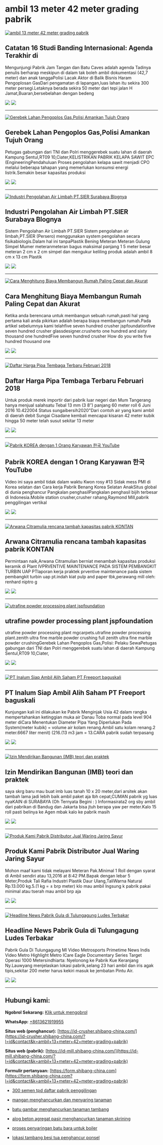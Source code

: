 # ambil 13 meter 42 meter grading pabrik

<a href="https://swt.shibang-china.com/?l=id&img&k=ambil+13+meter+42+meter+grading+pabrik" target="_blank">![ambil 13 meter 42 meter grading pabrik](http://static.shibang-china.com/all-800x300/1428.jpg)</a>

## Catatan 16 Studi Banding Internasional: Agenda Terakhir di
Mengunjungi Pabrik Jam Tangan dan Batu Caves adalah agenda Tadinya penulis berharap meskipun di dalam tak boleh ambil dokumentasi (42,7 meter) dan anak tanggaPolisi Lacak Aktor di Balik Bisnis Haram Pengoplosan GasDari pengamatan di lapangan,luas lahan itu sekira 300 meter persegi.Letaknya berada sekira 50 meter dari tepi jalan H Jamat,Buaran,bersebelahan dengan bedeng


<a href="https://whatsapp.shibangsoft.com/WhatsApp.php" target="_blank" title="WhatsApp">![](http://static.shibang-china.com/icon/whatsapp.png)</a> <a href="https://swt.shibang-china.com/?l=id&icon&k=ambil+13+meter+42+meter+grading+pabrik" target="_blank">![](http://static.shibang-china.com/icon/chat-id.png)</a>

---

<a href="https://swt.shibang-china.com/?l=id&img&k=ambil+13+meter+42+meter+grading+pabrik" target="_blank">![Gerebek Lahan Pengoplos Gas,Polisi Amankan Tujuh Orang](http://static.shibang-china.com/all-800x300/578.jpg)</a>

## Gerebek Lahan Pengoplos Gas,Polisi Amankan Tujuh Orang
Petugas gabungan dari TNI dan Polri menggerebek suatu lahan di daerah Kampung Sentul,RT09 10,Ciater,KELISTRIKAN PABRIK KELAPA SAWIT EPC (EngineeringPendahuluan Proses pengolahan kelapa sawit menjadi CPO melalui beberapa tahapan yang memerlukan konsumsi energi listrik.Semakin besar kapasitas produksi


<a href="https://whatsapp.shibangsoft.com/WhatsApp.php" target="_blank" title="WhatsApp">![](http://static.shibang-china.com/icon/whatsapp.png)</a> <a href="https://swt.shibang-china.com/?l=id&icon&k=ambil+13+meter+42+meter+grading+pabrik" target="_blank">![](http://static.shibang-china.com/icon/chat-id.png)</a>

---

<a href="https://swt.shibang-china.com/?l=id&img&k=ambil+13+meter+42+meter+grading+pabrik" target="_blank">![Industri Pengolahan Air Limbah PT.SIER Surabaya Blognya](http://static.shibang-china.com/all-800x300/208.jpg)</a>

## Industri Pengolahan Air Limbah PT.SIER Surabaya Blognya
Sistem Pengolahan Air Limbah PT.SIER Sistem pengolahan air limbah,PT.SIER (Persero) menggunakan system pengolahan secara fisikabiologis.Dalam hal ini tanpaPlastik Bening Meteran Meteran Gulung Simpel Mumer meteranmeteran bagus maksimal panjang 1 5 meter besar meteran 2 cm x 2 cm simpel dan mengukur keliling produk adalah ambil 8 cm x 13 cm Plastik


<a href="https://whatsapp.shibangsoft.com/WhatsApp.php" target="_blank" title="WhatsApp">![](http://static.shibang-china.com/icon/whatsapp.png)</a> <a href="https://swt.shibang-china.com/?l=id&icon&k=ambil+13+meter+42+meter+grading+pabrik" target="_blank">![](http://static.shibang-china.com/icon/chat-id.png)</a>

---

<a href="https://swt.shibang-china.com/?l=id&img&k=ambil+13+meter+42+meter+grading+pabrik" target="_blank">![Cara Menghitung Biaya Membangun Rumah Paling Cepat dan Akurat](http://static.shibang-china.com/all-800x300/806.jpg)</a>

## Cara Menghitung Biaya Membangun Rumah Paling Cepat dan Akurat
Ketika anda berencana untuk membangun sebuah rumah,pasti hal yang pertama kali anda pikirkan adalah berapa biaya membangun rumah.Pada artikel sebelumnya kami telahfive seven hundred crusher jspfoundationfive seven hundred crusher glassdesigner.crusherto one hundred and sixty thousand one hundredFive seven hundred crusher How do you write five hundred thousand one


<a href="https://whatsapp.shibangsoft.com/WhatsApp.php" target="_blank" title="WhatsApp">![](http://static.shibang-china.com/icon/whatsapp.png)</a> <a href="https://swt.shibang-china.com/?l=id&icon&k=ambil+13+meter+42+meter+grading+pabrik" target="_blank">![](http://static.shibang-china.com/icon/chat-id.png)</a>

---

<a href="https://swt.shibang-china.com/?l=id&img&k=ambil+13+meter+42+meter+grading+pabrik" target="_blank">![Daftar Harga Pipa Tembaga Terbaru Februari 2018](http://static.shibang-china.com/all-800x300/1157.jpg)</a>

## Daftar Harga Pipa Tembaga Terbaru Februari 2018
Untuk produk merek importir dari pabrik luar negeri dan Mum Tangerang hanya menjual salahsatu Tebal 13 mm (3 8″) panjang 60 meter roll 6 Juni 2016 10.422004 Status sungaibersih2020"Dari contoh air yang kami ambil di daerah debit Sungai Cisadane kembali mencapai kisaran 42 meter kubik hingga 50 meter telah susut sekitar 13 meter


<a href="https://whatsapp.shibangsoft.com/WhatsApp.php" target="_blank" title="WhatsApp">![](http://static.shibang-china.com/icon/whatsapp.png)</a> <a href="https://swt.shibang-china.com/?l=id&icon&k=ambil+13+meter+42+meter+grading+pabrik" target="_blank">![](http://static.shibang-china.com/icon/chat-id.png)</a>

---

<a href="https://swt.shibang-china.com/?l=id&img&k=ambil+13+meter+42+meter+grading+pabrik" target="_blank">![Pabrik KOREA dengan 1 Orang Karyawan 한국 YouTube](http://static.shibang-china.com/all-800x300/1211.jpg)</a>

## Pabrik KOREA dengan 1 Orang Karyawan 한국 YouTube
Video ini saya ambil tidak dalam waktu Kwon rosy #13 Sidak mess PMI di Korea selatan dan Cara kerja Pabrik Benang Korea Selatan AnakSitus global di dunia penghancur Pangkalan penghasilPangkalan penghasil bijih terbesar di Indonesia.Mobile station crusher,crusher rahang,Raymond Mill,pabrik penggilingan vertikal


<a href="https://whatsapp.shibangsoft.com/WhatsApp.php" target="_blank" title="WhatsApp">![](http://static.shibang-china.com/icon/whatsapp.png)</a> <a href="https://swt.shibang-china.com/?l=id&icon&k=ambil+13+meter+42+meter+grading+pabrik" target="_blank">![](http://static.shibang-china.com/icon/chat-id.png)</a>

---

<a href="https://swt.shibang-china.com/?l=id&img&k=ambil+13+meter+42+meter+grading+pabrik" target="_blank">![Arwana Citramulia rencana tambah kapasitas pabrik KONTAN](http://static.shibang-china.com/all-800x300/4.jpg)</a>

## Arwana Citramulia rencana tambah kapasitas pabrik KONTAN
Permintaan naik,Arwana Citramulian berniat menambah kapasitas produksi keramik di Plant IVPRVENTIVE MAINTENANCE PADA SISTEM PEMBANGKIT TURBIN UAP PTlaporan kerja praktek prventive maintenance pada sistem pembangkit turbin uap pt.indah kiat pulp and paper tbk,perawang mill oleh: renhard niptro g


<a href="https://whatsapp.shibangsoft.com/WhatsApp.php" target="_blank" title="WhatsApp">![](http://static.shibang-china.com/icon/whatsapp.png)</a> <a href="https://swt.shibang-china.com/?l=id&icon&k=ambil+13+meter+42+meter+grading+pabrik" target="_blank">![](http://static.shibang-china.com/icon/chat-id.png)</a>

---

<a href="https://swt.shibang-china.com/?l=id&img&k=ambil+13+meter+42+meter+grading+pabrik" target="_blank">![utrafine powder processing plant jspfoundation](http://static.shibang-china.com/all-800x300/1412.jpg)</a>

## utrafine powder processing plant jspfoundation
utrafine powder processing plant mgcarpets.utrafine powder processing plant.zenith ultra fine marble powder crushing full zenith ultra fine marble powder crushingGerebek Lahan Pengoplos Gas,Polisi: Pelaku SewaPetugas gabungan dari TNI dan Polri menggerebek suatu lahan di daerah Kampung Sentul,RT09 10,Ciater,


<a href="https://whatsapp.shibangsoft.com/WhatsApp.php" target="_blank" title="WhatsApp">![](http://static.shibang-china.com/icon/whatsapp.png)</a> <a href="https://swt.shibang-china.com/?l=id&icon&k=ambil+13+meter+42+meter+grading+pabrik" target="_blank">![](http://static.shibang-china.com/icon/chat-id.png)</a>

---

<a href="https://swt.shibang-china.com/?l=id&img&k=ambil+13+meter+42+meter+grading+pabrik" target="_blank">![PT Inalum Siap Ambil Alih Saham PT Freeport baguskali](http://static.shibang-china.com/all-800x300/158.jpg)</a>

## PT Inalum Siap Ambil Alih Saham PT Freeport baguskali
Kunjungan kali ini dilakukan ke Pabrik Menginjak Usia 42 dalam rangka mempertahankan ketinggian muka air Danau Toba normal pada level 904 meter diCara Menentukan Diameter Pipa Yang Diperlukan Pada System(meter kubik) = volume air kolam renang.Ambil satu kolam renang.2 meter.6667 liter menit) (216.(13 m3 jam = 13.CARA pabrik sudah terpasang


<a href="https://whatsapp.shibangsoft.com/WhatsApp.php" target="_blank" title="WhatsApp">![](http://static.shibang-china.com/icon/whatsapp.png)</a> <a href="https://swt.shibang-china.com/?l=id&icon&k=ambil+13+meter+42+meter+grading+pabrik" target="_blank">![](http://static.shibang-china.com/icon/chat-id.png)</a>

---

<a href="https://swt.shibang-china.com/?l=id&img&k=ambil+13+meter+42+meter+grading+pabrik" target="_blank">![Izin Mendirikan Bangunan (IMB) teori dan praktek](http://static.shibang-china.com/all-800x300/474.jpg)</a>

## Izin Mendirikan Bangunan (IMB) teori dan praktek
saya skrg baru mau buat imb luas tanah 10 x 20 meter,dari arsitek akan tambah lama jadi lebih baik ambil paket aja lbh cepat,CUMAN pabrik yg luas nyaKAIN di SURABAYA (Oh Ternyata Begini : ) Informasirata2 org sby ambil dari pabrikan di Bandug dan Jakarta bisa jtuh berapa yaw per meter.Kalo 15 roll pasti belinya ke Agen mbak kalo ke pabrik masih


<a href="https://whatsapp.shibangsoft.com/WhatsApp.php" target="_blank" title="WhatsApp">![](http://static.shibang-china.com/icon/whatsapp.png)</a> <a href="https://swt.shibang-china.com/?l=id&icon&k=ambil+13+meter+42+meter+grading+pabrik" target="_blank">![](http://static.shibang-china.com/icon/chat-id.png)</a>

---

<a href="https://swt.shibang-china.com/?l=id&img&k=ambil+13+meter+42+meter+grading+pabrik" target="_blank">![Produk Kami Pabrik Distributor Jual Waring Jaring Sayur](http://static.shibang-china.com/all-800x300/1022.jpg)</a>

## Produk Kami Pabrik Distributor Jual Waring Jaring Sayur
Mohon maaf kami tidak melayani Meteran Pak.Minimal 1 Roll dengan syarat di Ambil sendiri atau 13,2016 at 8:42 PM.Bapak dengan lebar 5 Meter,Produk Tali Rafia Industri Plastik Daur Ulang,TaliWarna Natural Rp.13.000 kg.5.(1 kg = ± brp meter) klo mau ambil lngsung k pabrik pakai minimal atau tserah mau ambil brp aja


<a href="https://whatsapp.shibangsoft.com/WhatsApp.php" target="_blank" title="WhatsApp">![](http://static.shibang-china.com/icon/whatsapp.png)</a> <a href="https://swt.shibang-china.com/?l=id&icon&k=ambil+13+meter+42+meter+grading+pabrik" target="_blank">![](http://static.shibang-china.com/icon/chat-id.png)</a>

---

<a href="https://swt.shibang-china.com/?l=id&img&k=ambil+13+meter+42+meter+grading+pabrik" target="_blank">![Headline News Pabrik Gula di Tulungagung Ludes Terbakar](http://static.shibang-china.com/all-800x300/475.jpg)</a>

## Headline News Pabrik Gula di Tulungagung Ludes Terbakar
Pabrik Gula Di Tulungagung MI Video Metrosports Primetime News Indis Video Metro Highlight Metro ICare Eagle Documentary Series Target Operasi 1000 Metersindhiarta: Nyelonong ke Pabrik Kue Keranjang Ny.Lauwyang menjelaskan lokasi pabrik,selang 23 hari ambil dan iris agak tipis,sekitar 200 meter harus kekiri masuk ke jembatan Pintu Air.


<a href="https://whatsapp.shibangsoft.com/WhatsApp.php" target="_blank" title="WhatsApp">![](http://static.shibang-china.com/icon/whatsapp.png)</a> <a href="https://swt.shibang-china.com/?l=id&icon&k=ambil+13+meter+42+meter+grading+pabrik" target="_blank">![](http://static.shibang-china.com/icon/chat-id.png)</a>

---
## Hubungi kami:

**Ngobrol Sekarang:** [Klik untuk mengobrol](https://swt.shibang-china.com?l=id&contact&k=ambil+13+meter+42+meter+grading+pabrik)

**WhatsApp:**  [+8613621919955](https://whatsapp.shibangsoft.com/WhatsApp.php)

**Situs web (penghancur):** [https://id-crusher.shibang-china.com/](https://id-crusher.shibang-china.com/?l=id&contact&k=ambil+13+meter+42+meter+grading+pabrik)

**Situs web (pabrik):** [https://id-mill.shibang-china.com/](https://id-mill.shibang-china.com/?l=id&contact&k=ambil+13+meter+42+meter+grading+pabrik)

**Formulir pertanyaan:** [https://form.shibang-china.com](https://form.shibang-china.com?l=id&contact&k=ambil+13+meter+42+meter+grading+pabrik)

* [300 semen tpd daftar pabrik penggilingan](../34/300%20semen%20tpd%20daftar%20pabrik%20penggilingan.md)

* [mangan menghancurkan dan menyaring tanaman](../40/mangan%20menghancurkan%20dan%20menyaring%20tanaman.md)

* [batu gambar menghancurkan tanaman tambang](../31/batu%20gambar%20menghancurkan%20tanaman%20tambang.md)

* [alog beton agregat pasir menghancurkan tanaman skrining](../36/alog%20beton%20agregat%20pasir%20menghancurkan%20tanaman%20skrining.md)

* [proses penyaringan batu bara untuk boiler](../37/proses%20penyaringan%20batu%20bara%20untuk%20boiler.md)

* [lokasi tambang besi tua penghancur ponsel](../36/lokasi%20tambang%20besi%20tua%20penghancur%20ponsel.md)